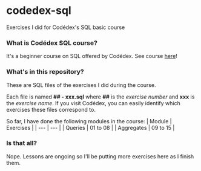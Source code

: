 # codedex-sql
Exercises I did for Codédex's SQL basic course

### What is Codédex SQL course?
It's a beginner course on SQL offered by Codédex. See course [here](https://www.codedex.io/sql/)!

### What's in this repository?
These are SQL files of the exercises I did during the course.

Each file is named **## - xxx.sql** where **##** is the *exercise number* and **xxx** is the *exercise name*. If you visit Codédex, you can easily identify which exercises these files correspond to.

So far, I have done the following modules in the course:
| Module  | Exercises |
| --- | --- |
| Queries  | 01 to 08  |
| Aggregates  | 09 to 15  |

### Is that all?
Nope. Lessons are ongoing so I'll be putting more exercises here as I finish them.
